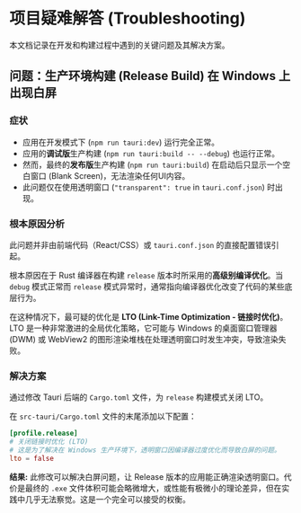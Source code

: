 # 项目疑难解答 (Troubleshooting)

本文档记录在开发和构建过程中遇到的关键问题及其解决方案。

## 问题：生产环境构建 (Release Build) 在 Windows 上出现白屏

### 症状

-   应用在开发模式下 (`npm run tauri:dev`) 运行完全正常。
-   应用的**调试版**生产构建 (`npm run tauri:build -- --debug`) 也运行正常。
-   然而，最终的**发布版**生产构建 (`npm run tauri:build`) 在启动后只显示一个空白窗口 (Blank Screen)，无法渲染任何UI内容。
-   此问题仅在使用透明窗口 (`"transparent": true` in `tauri.conf.json`) 时出现。

### 根本原因分析

此问题并非由前端代码（React/CSS）或 `tauri.conf.json` 的直接配置错误引起。

根本原因在于 Rust 编译器在构建 `release` 版本时所采用的**高级别编译优化**。当 `debug` 模式正常而 `release` 模式异常时，通常指向编译器优化改变了代码的某些底层行为。

在这种情况下，最可疑的优化是 **LTO (Link-Time Optimization - 链接时优化)**。LTO 是一种非常激进的全局优化策略，它可能与 Windows 的桌面窗口管理器 (DWM) 或 WebView2 的图形渲染堆栈在处理透明窗口时发生冲突，导致渲染失败。

### 解决方案

通过修改 Tauri 后端的 `Cargo.toml` 文件，为 `release` 构建模式关闭 LTO。

在 `src-tauri/Cargo.toml` 文件的末尾添加以下配置：

```toml
[profile.release]
# 关闭链接时优化 (LTO)
# 这是为了解决在 Windows 生产环境下，透明窗口因编译器过度优化而导致白屏的问题。
lto = false
```

**结果:**
此修改可以解决白屏问题，让 Release 版本的应用能正确渲染透明窗口。代价是最终的 `.exe` 文件体积可能会略微增大，或性能有极微小的理论差异，但在实践中几乎无法察觉。这是一个完全可以接受的权衡。

